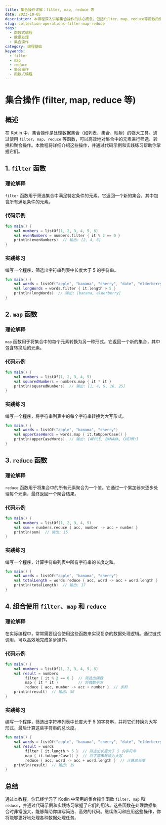 ```yaml
---
title: 集合操作详解：filter, map, reduce 等
date: 2023-10-05
description: 本课程深入讲解集合操作的核心概念，包括filter、map、reduce等函数的使用方法和实际应用场景，帮助你提升编程效率和代码质量。
slug: collection-operations-filter-map-reduce
tags:
  - 函数式编程
  - 数据处理
  - 集合操作
category: 编程基础
keywords:
  - filter
  - map
  - reduce
  - 集合操作
  - 函数式编程
---
```


# 集合操作 (filter, map, reduce 等)

## 概述

在 Kotlin 中，集合操作是处理数据集合（如列表、集合、映射）的强大工具。通过使用 `filter`、`map`、`reduce` 等函数，可以高效地对集合中的元素进行筛选、转换和聚合操作。本教程将详细介绍这些操作，并通过代码示例和实践练习帮助你掌握它们。

## 1. `filter` 函数

### 理论解释

`filter` 函数用于筛选集合中满足特定条件的元素。它返回一个新的集合，其中包含所有满足条件的元素。

### 代码示例

```kotlin
fun main() {
    val numbers = listOf(1, 2, 3, 4, 5, 6)
    val evenNumbers = numbers.filter { it % 2 == 0 }
    println(evenNumbers)  // 输出: [2, 4, 6]
}
```

### 实践练习

编写一个程序，筛选出字符串列表中长度大于 5 的字符串。

```kotlin
fun main() {
    val words = listOf("apple", "banana", "cherry", "date", "elderberry")
    val longWords = words.filter { it.length > 5 }
    println(longWords)  // 输出: [banana, elderberry]
}
```

## 2. `map` 函数

### 理论解释

`map` 函数用于将集合中的每个元素转换为另一种形式。它返回一个新的集合，其中包含转换后的元素。

### 代码示例

```kotlin
fun main() {
    val numbers = listOf(1, 2, 3, 4, 5)
    val squaredNumbers = numbers.map { it * it }
    println(squaredNumbers)  // 输出: [1, 4, 9, 16, 25]
}
```

### 实践练习

编写一个程序，将字符串列表中的每个字符串转换为大写形式。

```kotlin
fun main() {
    val words = listOf("apple", "banana", "cherry")
    val upperCaseWords = words.map { it.toUpperCase() }
    println(upperCaseWords)  // 输出: [APPLE, BANANA, CHERRY]
}
```

## 3. `reduce` 函数

### 理论解释

`reduce` 函数用于将集合中的所有元素聚合为一个值。它通过一个累加器来逐步处理每个元素，最终返回一个聚合结果。

### 代码示例

```kotlin
fun main() {
    val numbers = listOf(1, 2, 3, 4, 5)
    val sum = numbers.reduce { acc, number -> acc + number }
    println(sum)  // 输出: 15
}
```

### 实践练习

编写一个程序，计算字符串列表中所有字符串的长度之和。

```kotlin
fun main() {
    val words = listOf("apple", "banana", "cherry")
    val totalLength = words.reduce { acc, word -> acc + word.length }
    println(totalLength)  // 输出: 17
}
```

## 4. 组合使用 `filter`、`map` 和 `reduce`

### 理论解释

在实际编程中，常常需要组合使用这些函数来实现复杂的数据处理逻辑。通过链式调用，可以高效地完成多步操作。

### 代码示例

```kotlin
fun main() {
    val numbers = listOf(1, 2, 3, 4, 5, 6)
    val result = numbers
        .filter { it % 2 == 0 }  // 筛选出偶数
        .map { it * it }         // 将偶数平方
        .reduce { acc, number -> acc + number }  // 求和
    println(result)  // 输出: 56
}
```

### 实践练习

编写一个程序，筛选出字符串列表中长度大于 5 的字符串，并将它们转换为大写形式，最后计算这些字符串的总长度。

```kotlin
fun main() {
    val words = listOf("apple", "banana", "cherry", "date", "elderberry")
    val result = words
        .filter { it.length > 5 }  // 筛选出长度大于 5 的字符串
        .map { it.toUpperCase() }  // 将字符串转换为大写
        .reduce { acc, word -> acc + word.length }  // 计算总长度
    println(result)  // 输出: 19
}
```

## 总结

通过本教程，你已经学习了 Kotlin 中常用的集合操作函数 `filter`、`map` 和 `reduce`，并通过代码示例和实践练习掌握了它们的用法。这些函数在处理数据集合时非常强大，能够帮助你编写简洁、高效的代码。继续练习和应用这些操作，你将能够更好地处理各种数据处理任务。